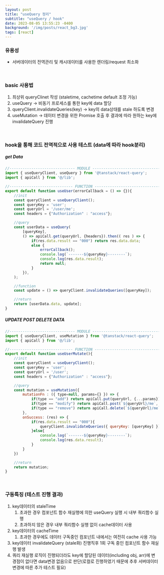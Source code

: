 ```yaml
---
layout: post
title: "useQuery 정리"
subtitle: "useQuery / hook"
date: 2023-08-05 13:55:23 -0400
background: '/img/posts/react_bg3.jpg'
tags: [react]
---
```


### 유용성
* 서버데이터의 전역관리 및 캐시데이터를 사용한 렌더링/request 최소화

<br>

### basic 사용법
1. 최상위 queryClinet 작성 (staletime, cachetime default 조정 가능)
2. useQuery -> 비동기 프로세스를 통한 key에 data 할당
3. queryClient.invalidateQueries(key) -> key의 data상태를 stale 하도록 변경
4. useMutation -> 데이터 변경을 위한 Promise 호출 후 결과에 따라 원하는 key에 invalidateQuery 진행

<br>

### hook을 통해 코드 전역적으로 사용 테스트 (data에 따라 hook분리)

##### get Data
``` javascript
//------------------------------ MODULE --------------------------------
import { useQueryClient, useQuery } from '@tanstack/react-query';
import { apiCall } from '@/lib';

//----------------------------- FUNCTION -------------------------------
export default function useUser(errorCallback = () => {}){
    //init
    const queryClient = useQueryClient();
    const queryKey = 'user';
    const queryUrl = '/user/me';
    const headers = {"Authorization" : "access"};

    //query
    const userData = useQuery(
        [queryKey], 
        () => apiCall.get(queryUrl, {headers}).then(( res ) => {
            if(res.data.result == "000") return res.data.data;
            else {
                errorCallback();
                console.log(`-------${queryKey}--------`);
                console.log(res.data.result);
                return null;
            }
        }),
    );

    //function
    const update = () => queryClient.invalidateQueries([queryKey]);

    //return
    return [userData.data, update];
}
```

##### UPDATE POST DELETE DATA

``` javascript
//------------------------------ MODULE --------------------------------
import { useQueryClient, useMutation } from '@tanstack/react-query';
import { apiCall } from '@/lib';

//----------------------------- FUNCTION -------------------------------
export default function useUserMutate(){
    //init
    const queryClient = useQueryClient();
    const queryKey = 'user';
    const queryUrl = '/user';
    const headers = {"Authorization" : "access"};

    //query
    const mutation = useMutation({
        mutationFn : ({ type=null, params={} }) => {
            if(type == "add") return apiCall.put(queryUrl, {...params});
            if(type == "modify") return apiCall.post(`${queryUrl}/me`, {...params}, {headers});
            if(type == "remove") return apiCall.delete(`${queryUrl}/me`, {headers});
        },
        onSuccess: (res) => {
            if(res.data.result == "000"){
                queryClient.invalidateQueries({ queryKey: [queryKey] }); // Invalidate and refetch
            }else{
                console.log(`-------${queryKey}--------`);
                console.log(res.data.result);
            }
        }
    })

    //return
    return mutation;
}
```
<br>

### 구동특징 (테스트 진행 결과)
1. key데이터의 staleTime
      1) 초과한 경우 컴포넌트 함수 재실행에 의한 useQuery 실행 시 내부 쿼리함수 실행
      2) 초과하지 않은 경우 내부 쿼리함수 실행 없이 cache데이터 사용
2. key데이터의 cacheTime
      1) 초과한 경우에도 데이터 구독중인 컴포넌트 내에서는 여전히 cache 사용 가능
3. key데이터 invalidateQuery (stale화) 진행직후 1회 구독 중인 컴포넌트 함수 재실행 발생
4. 쿼리 재실행 로직이 진행되더라도 key에 할당된 데이터(including obj, arr)에 변경점이 없다면 data변경 없음으로 판단(로컬로 진행하였기 때문에 추후 서버데이터 변경에 따른 추가 테스트 필요)

